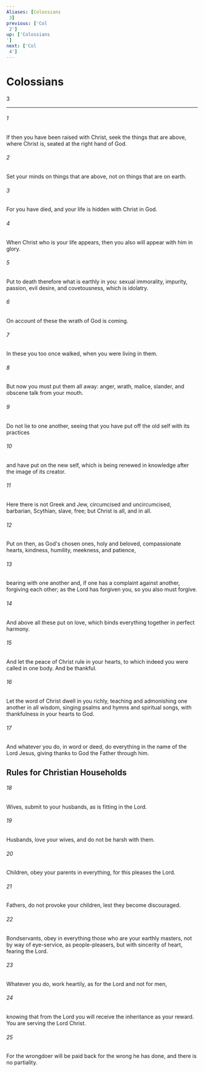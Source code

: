 ```yaml
---
Aliases: [Colossians 3]
previous: ['Col 2']
up: ['Colossians']
next: ['Col 4']
---
```

# Colossians 3

***
 

###### 1 
If then you have been raised with Christ, seek the things that are above, where Christ is, seated at the right hand of God.  

###### 2 
Set your minds on things that are above, not on things that are on earth.  

###### 3 
For you have died, and your life is hidden with Christ in God.  

###### 4 
When Christ who is your life appears, then you also will appear with him in glory.  

###### 5 
Put to death therefore what is earthly in you: sexual immorality, impurity, passion, evil desire, and covetousness, which is idolatry.  

###### 6 
On account of these the wrath of God is coming.  

###### 7 
In these you too once walked, when you were living in them.  

###### 8 
But now you must put them all away: anger, wrath, malice, slander, and obscene talk from your mouth.  

###### 9 
Do not lie to one another, seeing that you have put off the old self with its practices  

###### 10 
and have put on the new self, which is being renewed in knowledge after the image of its creator.  

###### 11 
Here there is not Greek and Jew, circumcised and uncircumcised, barbarian, Scythian, slave, free; but Christ is all, and in all.  

###### 12 
Put on then, as God's chosen ones, holy and beloved, compassionate hearts, kindness, humility, meekness, and patience,  

###### 13 
bearing with one another and, if one has a complaint against another, forgiving each other; as the Lord has forgiven you, so you also must forgive.  

###### 14 
And above all these put on love, which binds everything together in perfect harmony.  

###### 15 
And let the peace of Christ rule in your hearts, to which indeed you were called in one body. And be thankful.  

###### 16 
Let the word of Christ dwell in you richly, teaching and admonishing one another in all wisdom, singing psalms and hymns and spiritual songs, with thankfulness in your hearts to God.  

###### 17 
And whatever you do, in word or deed, do everything in the name of the Lord Jesus, giving thanks to God the Father through him.  ## Rules for Christian Households  

###### 18 
Wives, submit to your husbands, as is fitting in the Lord.  

###### 19 
Husbands, love your wives, and do not be harsh with them.  

###### 20 
Children, obey your parents in everything, for this pleases the Lord.  

###### 21 
Fathers, do not provoke your children, lest they become discouraged.  

###### 22 
Bondservants, obey in everything those who are your earthly masters, not by way of eye-service, as people-pleasers, but with sincerity of heart, fearing the Lord.  

###### 23 
Whatever you do, work heartily, as for the Lord and not for men,  

###### 24 
knowing that from the Lord you will receive the inheritance as your reward. You are serving the Lord Christ.  

###### 25 
For the wrongdoer will be paid back for the wrong he has done, and there is no partiality.
